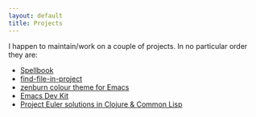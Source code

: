 ```yaml
---
layout: default
title: Projects
---
```


I happen to maintain/work on a couple of projects. In no particular
order they are:
* [Spellbook](http://code.google.com/p/spellbook-dictionary/)
* [find-file-in-project](https://github.com/bbatsov/find-file-in-project)
* [zenburn colour theme for Emacs](https://github.com/bbatsov/zenburn-emacs)
* [Emacs Dev Kit](https://github.com/bbatsov/emacs-dev-kit)
* [Project Euler solutions in Clojure & Common Lisp](https://github.com/bbatsov/project-euler)
